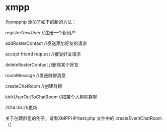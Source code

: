 xmpp
====

为xmpphp 添加了如下的新的方法：

registerNewUser            //注册一个新用户

addRosterContact           //发送添加好友的请求

accept friend request      //接受好友请求

deleteRosterContact        //删除某个好友

roomMessage                //发送群聊消息

createChatRoom             //创建群聊

kickUserOutToChatRoom      //把某个人剔除群聊




2014.06.25更新

关于创建群组的例子，请看XMPPHP/test.php 文件中的 createEventChatRoom（）
